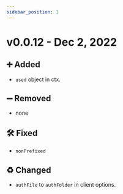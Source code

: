 ```yaml
---
sidebar_position: 1
---
```



# v0.0.12 - Dec 2, 2022

## ➕ Added

- `used` object in ctx.

## ➖ Removed

- none

## 🛠 Fixed

- `nonPrefixed`

## ♻ Changed

- `authFile` to `authFolder` in client options.